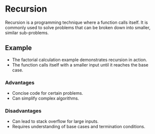 # Recursion

Recursion is a programming technique where a function calls itself. It is commonly used to solve problems that can be broken down into smaller, similar sub-problems.

## Example
- The factorial calculation example demonstrates recursion in action.
- The function calls itself with a smaller input until it reaches the base case.

### Advantages
- Concise code for certain problems.
- Can simplify complex algorithms.

### Disadvantages
- Can lead to stack overflow for large inputs.
- Requires understanding of base cases and termination conditions.
